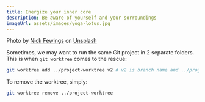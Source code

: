 ```yaml
---
title: Energize your inner core
description: Be aware of yourself and your sorroundings
imageUrl: assets/images/yoga-lotus.jpg
---
```


Photo by <a href="https://unsplash.com/@jannerboy62?utm_source=unsplash&utm_medium=referral&utm_content=creditCopyText">Nick Fewings</a> on <a href="https://unsplash.com/s/photos/2-roads?utm_source=unsplash&utm_medium=referral&utm_content=creditCopyText">Unsplash</a>
  
Sometimes, we may want to run the same Git project in 2 separate folders.  This is when `git worktree` comes to the rescue:

```sh
git worktree add ../project-worktree v2 # v2 is branch name and ../project-worktree is the new git-project-folder
```

To remove the worktree, simply:
```sh
git worktree remove ../project-worktree
```
